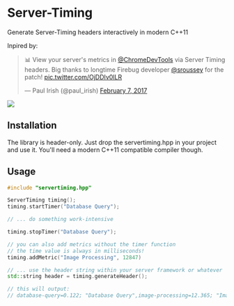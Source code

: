 # Server-Timing
Generate Server-Timing headers interactively in modern C++11

Inpired by:

<blockquote class="twitter-tweet" data-lang="en"><p lang="en" dir="ltr">📊 View your server&#39;s metrics in <a href="https://twitter.com/ChromeDevTools">@ChromeDevTools</a> via Server Timing headers. Big thanks to longtime Firebug developer <a href="https://twitter.com/sroussey">@sroussey</a> for the patch! <a href="https://t.co/OjDDIv0lLR">pic.twitter.com/OjDDIv0lLR</a></p>&mdash; Paul Irish (@paul_irish) <a href="https://twitter.com/paul_irish/status/829090506084749312">February 7, 2017</a></blockquote>
<script async src="//platform.twitter.com/widgets.js" charset="utf-8"></script>

<img src="http://i.imgur.com/8VdlYKn.png" />

## Installation

The library is header-only. Just drop the servertiming.hpp in your project and use it.
You'll need a modern C++11 compatible compiler though.

## Usage

```cpp
#include "servertiming.hpp"

ServerTiming timing();
timing.startTimer("Database Query");

// ... do something work-intensive

timing.stopTimer("Database Query");

// you can also add metrics without the timer function
// the time value is always in milliseconds!
timing.addMetric("Image Processing", 12847)

// ... use the header string within your server framework or whatever
std::string header = timing.generateHeader();

// this will output:
// database-query=0.122; "Database Query",image-processing=12.365; "Image Processing"
```
